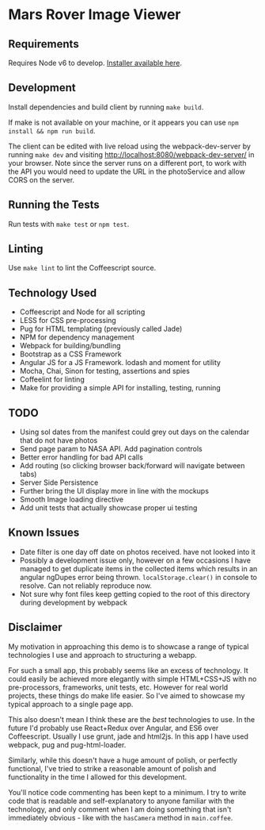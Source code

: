 # Mars Rover Image Viewer

## Requirements

Requires Node v6 to develop. [Installer available here](https://nodejs.org/en/).

## Development

Install dependencies and build client by running `make build`.

If make is not available on your machine, or it appears  you can use `npm install && npm run build`.

The client can be edited with live reload using the webpack-dev-server by running `make dev` and visiting [http://localhost:8080/webpack-dev-server/](http://localhost:8080/webpack-dev-server/) in your browser. Note since the server runs on a different port, to work with the API you would need to update the URL in the photoService and allow CORS on the server.

## Running the Tests

Run tests with `make test` or `npm test`.

## Linting

Use `make lint` to lint the Coffeescript source.

## Technology Used

- Coffeescript and Node for all scripting
- LESS for CSS pre-processing
- Pug for HTML templating (previously called Jade)
- NPM for dependency management
- Webpack for building/bundling
- Bootstrap as a CSS Framework
- Angular JS for a JS Framework. lodash and moment for utility
- Mocha, Chai, Sinon for testing, assertions and spies
- Coffeelint for linting
- Make for providing a simple API for installing, testing, running

## TODO

- Using sol dates from the manifest could grey out days on the calendar that do not have photos
- Send page param to NASA API. Add pagination controls
- Better error handling for bad API calls
- Add routing (so clicking browser back/forward will navigate between tabs)
- Server Side Persistence
- Further bring the UI display more in line with the mockups
- Smooth Image loading directive
- Add unit tests that actually showcase proper ui testing

## Known Issues

- Date filter is one day off date on photos received. have not looked into it
- Possibly a development issue only, however on a few occasions I have managed to get duplicate items in the collected items which results in an angular ngDupes error being thrown. `localStorage.clear()` in console to resolve. Can not reliably reproduce now.
- Not sure why font files keep getting copied to the root of this directory during development by webpack


## Disclaimer

My motivation in approaching this demo is to showcase a range of typical technologies I use and approach to structuring a webapp.

For such a small app, this probably seems like an excess of technology. It could easily be achieved more elegantly with simple HTML+CSS+JS with no pre-processors, frameworks, unit tests, etc. However for real world projects, these things do make life easier. So I've aimed to showcase my typical approach to a single page app.

This also doesn't mean I think these are the *best* technologies to use. In the future I'd probably use React+Redux over Angular, and ES6 over Coffeescript. Usually I use grunt, jade and html2js. In this app I have used webpack, pug and pug-html-loader.

Similarly, while this doesn't have a huge amount of polish, or perfectly functional, I've tried to strike a reasonable amount of polish and functionality in the time I allowed for this development.

You'll notice code commenting has been kept to a minimum. I try to write code that is readable and self-explanatory to anyone familiar with the technology, and only comment when I am doing something that isn't immediately obvious - like with the `hasCamera` method in `main.coffee`.

